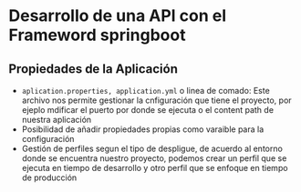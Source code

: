 # Desarrollo de una API con el Frameword springboot
## Propiedades de la Aplicación
- `aplication.properties, application.yml` o linea  de comado: Este archivo nos permite gestionar la cnfiguración que tiene el proyecto, por ejeplo mdificar el puerto por donde se ejecuta o el content path de nuestra aplicación
- Posibilidad de añadir propiedades propias como varaible para la configuración
- Gestión de perfiles segun el tipo de despligue, de acuerdo al entorno donde se encuentra nuestro proyecto, podemos crear un perfil que se ejecuta en tiempo de desarrollo y otro perfil que se enfoque en tiempo de producción
